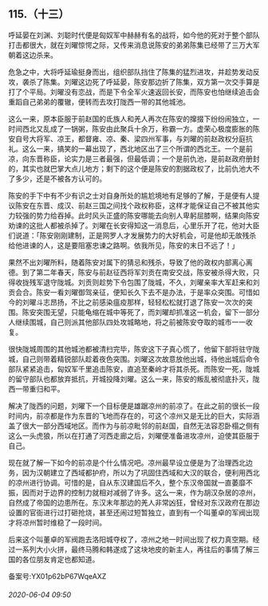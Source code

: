 ## 115.（十三）
呼延晏在刘渊、刘聪时代便是匈奴军中赫赫有名的战将，如今他的死对于整个部队打击都很大，就在刘曜惊愕之际，又传来消息说陈安的弟弟陈集已经带了三万大军朝着这边杀来。



危急之中，大将呼延瑜挺身而出，组织部队挡住了陈集的猛烈进攻，并趁势发动反攻，袭杀了陈集。刘曜这边死了呼延晏，陈安那边折了陈集，双方第一次交手算是打了个平局。刘曜没有恋战，而是下令全军火速返回长安，而陈安也怕继续追击会重蹈自己弟弟的覆辙，便转而去攻打陇西一带的其他城池。



这么一来，原本臣服于前赵国的氐族人和羌人再次在陈安的撺掇下纷纷闹独立，一时间西北又乱成了一锅粥，陈安由此聚兵十余万，称霸一方。虚荣心极度膨胀的陈安自号大将军、凉王，都督雍、凉、秦、梁四州军事，与刘曜的前赵政权分庭抗礼。这么一来，搞笑的一幕出现了，西北地区出了三个所谓的西北王。一个是前凉，向东晋称臣，论实力是三者最强，但最低调；一个是前仇池，是前赵政府册封的，其实也就巴掌大点儿地方；剩下的这个便是陈安的割据政权了，比前仇池大不了多少，还是不被各方认可的。



陈安的手下中有不少有识之士对自身所处的尴尬境地有足够的了解，于是便有人提议陈安在东晋、成汉、前赵三国之间找个政权称臣，这样才能保证自己不被其他实力较强的势力给吞掉。此时风头正盛的陈安哪能去向别人卑躬屈膝啊，结果向陈安劝谏的这批人都被杀掉了。刘曜在长安得知这一消息后，心里乐开了花，他对大臣们说道：「陈安刚刚建制，正是网罗人才发展势力的大好机会，可是他却无故残杀给他进谏的人，这是要阻塞忠谏之路啊。依我所见，陈安的末日不远了！」



果然不出刘曜所料，随着陈安对属下的猜忌和残杀，导致了他的政权内部离心离德。到了第二年春天，陈安与前赵征西将军刘贡在南安交战，陈安被杀得大败，只得收拢残军退守陇城。刘贡则趁势下令包围了陇城，不久，刘曜亲率大军赶来和刘贡会合。陈安一看刘曜御驾亲征，便知长久下去不是办法，于是率众突围。可惜如今的刘曜斗志昂扬，不比之前感染瘟疫那样，轻轻松松就打退了陈安一次次的突围。陈安突围无望，只能龟缩在城中等死了，而刘曜却抓准这一机会，留下一部分人继续围城，自己则派其他部队四处攻城略地，将之前被陈安夺取的城市一一收复。



很快陇城周围的其他城池都被清扫完毕，陈安这下子真心慌了，他留下部将驻守陇城，自己则带着精锐部队趁着夜色突围。刘曜这次故意放他出城，待他出城后命令部队紧紧追击，匈奴军千里追击陈安，直追至秦岭才将其杀死。而陈安一死，陇城的留守部队也都放弃抵抗，开城投降刘曜。这么一来，陈安的叛乱被彻底扑灭，陇西一带重归和平。



解决了陇西的问题，刘曜下一个目标便是雄踞凉州的前凉了。在此之前的很长一段时间内，前凉都是作为东晋的飞地而存在的，可这个凉州又是无比的巨大，实际涵盖了很大一部分西域地区。而作为与前凉毗邻的前赵国，自然无法容忍卧榻之侧有这么一头虎狼，所以在打通了河西走廊之后，刘曜便准备进攻凉州，迫使其臣服于自己。



现在就了解一下如今的前凉是个什么情况吧。凉州最早设立便是为了治理西北边务，因为汉朝建立了西域都护府，所以为了巩固住西域和大汉的联合，便利用西北的凉州进行协调。可惜的是，自从东汉建国后不久，整个东汉帝国就一直萎靡不振，因而对于边界的控制力就相对减弱了许多。这么一来，作为胡汉杂居的凉州，自然成了帝国的边患所在。东汉末年那边的羌人非常凶狂，曾经对东汉政府在那边设置的官衙进行过打砸抢烧，甚至还闹过短暂独立，直到有一个叫董卓的军阀出现才将凉州暂时维稳了一段时间。



后来这个叫董卓的军阀跑去洛阳城夺权了，凉州之地一时间出现了权力真空期。经过一系列大小火拼，最终马腾和韩遂成了这块地皮的新主人，再往后的事情了解三国的各位朋友肯定也都知道。



备案号:YX01p62bP67WqeAXZ


###### 2020-06-04 09:50
